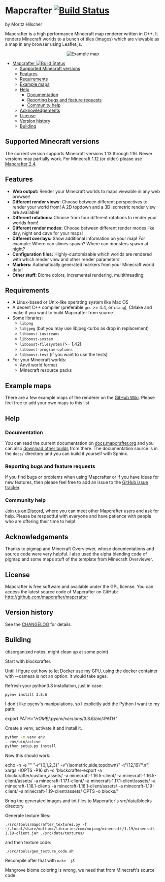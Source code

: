 # Mapcrafter [![Build Status](https://travis-ci.org/mapcrafter/mapcrafter.svg?branch=master)](https://travis-ci.org/mapcrafter/mapcrafter)

by Moritz Hilscher

Mapcrafter is a high performance Minecraft map renderer written in C++. It renders
Minecraft worlds to a bunch of tiles (images) which are viewable as a map in any browser
using Leaflet.js.

<p align="center">
  <img src="https://i.imgur.com/WyKXrgO.png" alt="Example map">
</p>

<!-- TOC -->

- [Mapcrafter ![Build Status](https://travis-ci.org/mapcrafter/mapcrafter)](#mapcrafter-)
  - [Supported Minecraft versions](#supported-minecraft-versions)
  - [Features](#features)
  - [Requirements](#requirements)
  - [Example maps](#example-maps)
  - [Help](#help)
    - [Documentation](#documentation)
    - [Reporting bugs and feature requests](#reporting-bugs-and-feature-requests)
    - [Community help](#community-help)
  - [Acknowledgements](#acknowledgements)
  - [License](#license)
  - [Version history](#version-history)
  - [Building](#building)

<!-- /TOC -->

## Supported Minecraft versions

The current version supports Minecraft versions 1.13 through 1.16. Newer versions may partially work.
For Minecraft 1.12 (or older) please use [Mapcrafter 2.4](https://github.com/mapcrafter/mapcrafter/tree/v.2.4).

## Features

- **Web output:** Render your Minecraft worlds to maps viewable in any web browser!
- **Different render views:** Choose between different perspectives to render your world
  from! A 2D topdown and a 3D isometric render view are available!
- **Different rotations:** Choose from four different rotations to render your worlds from!
- **Different render modes:** Choose between different render modes like day, night and cave
  for your maps!
- **Different overlays:** Show additional information on your map! For example: Where can
  slimes spawn? Where can monsters spawn at night?
- **Configuration files:** Highly-customizable which worlds are rendered with which render
  view and other render parameters!
- **Markers:** Automatically generated markers from your Minecraft world data!
- **Other stuff:** Biome colors, incremental rendering, multithreading

## Requirements

- A Linux-based or Unix-like operating system like Mac OS
- A decent C++ compiler (preferable `gcc` >= 4.4, or `clang`), CMake and make if you want
  to build Mapcrafter from source
- Some libraries:
  - `libpng`
  - `libjpeg` (but you may use libjpeg-turbo as drop in replacement)
  - `libboost-iostreams`
  - `libboost-system`
  - `libboost-filesystem` (>= 1.42)
  - `libboost-program-options`
  - `libboost-test` (if you want to use the tests)
- For your Minecraft worlds:
  - Anvil world format
  - Minecraft resource packs

## Example maps

There are a few example maps of the renderer on the
[GitHub Wiki](https://github.com/mapcrafter/mapcrafter/wiki/Example-maps).
Please feel free to add your own maps to this list.

## Help

### Documentation

You can read the current documentation on [docs.mapcrafter.org](http://docs.mapcrafter.org)
and you can also [download other builds](https://readthedocs.org/projects/mapcrafter/downloads/)
from there. The documentation source is in the `docs/` directory and you can build it
yourself with Sphinx.

### Reporting bugs and feature requests

If you find bugs or problems when using Mapcrafter or if you have ideas for new
features, then please feel free to add an issue to the [GitHub issue
tracker](https://github.com/mapcrafter/mapcrafter/issues).

### Community help

[Join us on Discord](https://discord.gg/QNe8jXT), where you can meet other Mapcrafter users
and ask for help. Please be respectful with everyone and have patience with people who are
offering their time to help!

## Acknowledgements

Thanks to pigmap and Minecraft Overviewer, whose documentations and source code
were very helpful. I also used the alpha blending code of pigmap and some maps
stuff of the template from Minecraft Overviewer.

## License

Mapcrafter is free software and available under the GPL license.  You can
access the latest source code of Mapcrafter on GitHub:
http://github.com/mapcrafter/mapcrafter

## Version history

See the [CHANGELOG](./CHANGELOG.md) for details.

## Building

(disorganized notes, might clean up at some point)

Start with blockcrafter.

Until I figure out how to let Docker use my GPU, using the docker container with --osmesa is not an option. It would take ages.

Refresh your python3.8 installation, just in case:

```
pyenv install 3.8.6
```

I don't like pyenv's manipulations, so I explicitly add the Python I want to my path:

export PATH="$HOME/.pyenv/versions/3.8.6/bin/:$PATH"

Create a venv, activate it and install it.

```sh
python -m venv env
. env/bin/active
python setup.py install
```

Now this should work:

echo -n -e "" "-r"{0,1,2,3}" -v"{isometric,side,topdown}" -t"{12,16}"\n"| xargs -IOPTS -P16 sh -c 'blockcrafter-export -a blockcrafter/custom_assets/ -a minecraft-1.16.5-client/ -a minecraft-1.16.5-client/assets/ -a minecraft-1.17.1-client/ -a minecraft-1.17.1-client/assets/ -a minecraft-1.18.1-client/ -a minecraft-1.18.1-client/assets/ -a minecraft-1.19-client/ -a minecraft-1.19-client/assets/ OPTS -o blocks/'


Bring the generated images and txt files to Mapcrafter's src/data/blocks directory.

Generate texture files:

```
./src/tools/mapcrafter_textures.py -f ~/.local/share/multimc/libraries/com/mojang/minecraft/1.19/minecraft-1.19-client.jar ./src/data/textures/
```

and then texture code:

```
./src/tools/gen_texture_code.sh
```

Recompile after that with `make -j8`

Mangrove biome coloring is wrong, we need that from Minecraft's source code.
